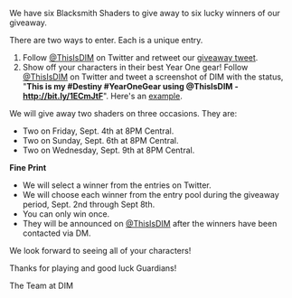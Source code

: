 We have six Blacksmith Shaders to give away to six lucky winners of our giveaway.  

There are two ways to enter.  Each is a unique entry.

1. Follow [@ThisIsDIM](http://twitter.com/ThisIsDIM) on Twitter and retweet our [giveaway tweet](https://twitter.com/ThisIsDIM/status/639237265944899584).
2. Show off your characters in their best Year One gear!  Follow [@ThisIsDIM](http://twitter.com/ThisIsDIM) on Twitter and tweet a screenshot of DIM with the status, "**This is my #Destiny #YearOneGear using @ThisIsDIM - http://bit.ly/1ECmJtF**".  Here's an [example](https://twitter.com/RickCasey/status/639234613068603392).

We will give away two shaders on three occasions.  They are:

* Two on Friday, Sept. 4th at 8PM Central. 
* Two on Sunday, Sept. 6th at 8PM Central.  
* Two on Wednesday, Sept. 9th at 8PM Central.

**Fine Print**
* We will select a winner from the entries on Twitter. 
* We will choose each winner from the entry pool during the giveaway period, Sept. 2nd through Sept 8th. 
* You can only win once.  
* They will be announced on [@ThisIsDIM](http://twitter.com/ThisIsDIM) after the winners have been contacted via DM.

We look forward to seeing all of your characters!

Thanks for playing and good luck Guardians!

The Team at DIM